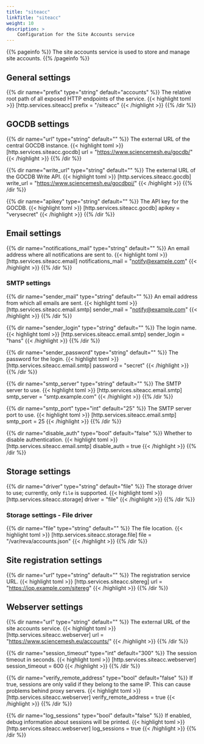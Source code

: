```yaml
---
title: "siteacc"
linkTitle: "siteacc"
weight: 10
description: >
    Configuration for the Site Accounts service
---
```


{{% pageinfo %}}
The site accounts service is used to store and manage site accounts.
{{% /pageinfo %}}

## General settings
{{% dir name="prefix" type="string" default="accounts" %}}
The relative root path of all exposed HTTP endpoints of the service.
{{< highlight toml >}}
[http.services.siteacc]
prefix = "/siteacc"
{{< /highlight >}}
{{% /dir %}}

## GOCDB settings
{{% dir name="url" type="string" default="" %}}
The external URL of the central GOCDB instance.
{{< highlight toml >}}
[http.services.siteacc.gocdb]
url = "https://www.sciencemesh.eu/gocdb/"
{{< /highlight >}}
{{% /dir %}}

{{% dir name="write_url" type="string" default="" %}}
The external URL of the GOCDB Write API.
{{< highlight toml >}}
[http.services.siteacc.gocdb]
write_url = "https://www.sciencemesh.eu/gocdbpi/"
{{< /highlight >}}
{{% /dir %}}

{{% dir name="apikey" type="string" default="" %}}
The API key for the GOCDB.
{{< highlight toml >}}
[http.services.siteacc.gocdb]
apikey = "verysecret"
{{< /highlight >}}
{{% /dir %}}

## Email settings
{{% dir name="notifications_mail" type="string" default="" %}}
An email address where all notifications are sent to.
{{< highlight toml >}}
[http.services.siteacc.email]
notifications_mail = "notify@example.com"
{{< /highlight >}}
{{% /dir %}}

### SMTP settings
{{% dir name="sender_mail" type="string" default="" %}}
An email address from which all emails are sent.
{{< highlight toml >}}
[http.services.siteacc.email.smtp]
sender_mail = "notify@example.com"
{{< /highlight >}}
{{% /dir %}}

{{% dir name="sender_login" type="string" default="" %}}
The login name.
{{< highlight toml >}}
[http.services.siteacc.email.smtp]
sender_login = "hans"
{{< /highlight >}}
{{% /dir %}}

{{% dir name="sender_password" type="string" default="" %}}
The password for the login.
{{< highlight toml >}}
[http.services.siteacc.email.smtp]
password = "secret"
{{< /highlight >}}
{{% /dir %}}

{{% dir name="smtp_server" type="string" default="" %}}
The SMTP server to use.
{{< highlight toml >}}
[http.services.siteacc.email.smtp]
smtp_server = "smtp.example.com"
{{< /highlight >}}
{{% /dir %}}

{{% dir name="smtp_port" type="int" default="25" %}}
The SMTP server port to use.
{{< highlight toml >}}
[http.services.siteacc.email.smtp]
smtp_port = 25
{{< /highlight >}}
{{% /dir %}}

{{% dir name="disable_auth" type="bool" default="false" %}}
Whether to disable authentication.
{{< highlight toml >}}
[http.services.siteacc.email.smtp]
disable_auth = true
{{< /highlight >}}
{{% /dir %}}

## Storage settings
{{% dir name="driver" type="string" default="file" %}}
The storage driver to use; currently, only `file` is supported.
{{< highlight toml >}}
[http.services.siteacc.storage]
driver = "file"
{{< /highlight >}}
{{% /dir %}}

### Storage settings - File driver
{{% dir name="file" type="string" default="" %}}
The file location.
{{< highlight toml >}}
[http.services.siteacc.storage.file]
file = "/var/reva/accounts.json"
{{< /highlight >}}
{{% /dir %}}

## Site registration settings
{{% dir name="url" type="string" default="" %}}
The registration service URL.
{{< highlight toml >}}
[http.services.siteacc.sitereg]
url = "https://iop.example.com/sitereg"
{{< /highlight >}}
{{% /dir %}}

## Webserver settings
{{% dir name="url" type="string" default="" %}}
The external URL of the site accounts service.
{{< highlight toml >}}
[http.services.siteacc.webserver]
url = "https://www.sciencemesh.eu/accounts/"
{{< /highlight >}}
{{% /dir %}}

{{% dir name="session_timeout" type="int" default="300" %}}
The session timeout in seconds.
{{< highlight toml >}}
[http.services.siteacc.webserver]
session_timeout = 600
{{< /highlight >}}
{{% /dir %}}

{{% dir name="verify_remote_address" type="bool" default="false" %}}
If true, sessions are only valid if they belong to the same IP. This can cause problems behind proxy servers.
{{< highlight toml >}}
[http.services.siteacc.webserver]
verify_remote_address = true
{{< /highlight >}}
{{% /dir %}}

{{% dir name="log_sessions" type="bool" default="false" %}}
If enabled, debug information about sessions will be printed.
{{< highlight toml >}}
[http.services.siteacc.webserver]
log_sessions = true
{{< /highlight >}}
{{% /dir %}}
